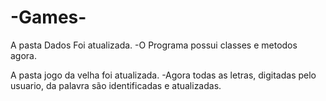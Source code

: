 # -Games-
A pasta Dados Foi atualizada.
-O Programa possui classes e metodos agora.



A pasta jogo da velha foi atualizada.
-Agora todas as letras, digitadas pelo usuario, da palavra são identificadas e atualizadas.
